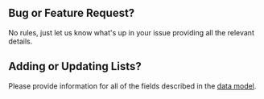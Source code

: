 ## Bug or Feature Request?

No rules, just let us know what's up in your issue providing all the relevant details.

## Adding or Updating Lists?

Please provide information for all of the fields described in the [data model](https://github.com/collinbarrett/FilterLists/wiki/Data-Model_sidebar).
